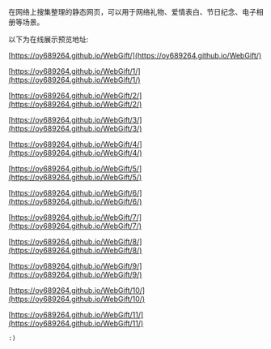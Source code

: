 在网络上搜集整理的静态网页，可以用于网络礼物、爱情表白、节日纪念、电子相册等场景。

以下为在线展示预览地址:

[https://oy689264.github.io/WebGift/](https://oy689264.github.io/WebGift/)

[https://oy689264.github.io/WebGift/1/](https://oy689264.github.io/WebGift/1/)

[https://oy689264.github.io/WebGift/2/](https://oy689264.github.io/WebGift/2/)

[https://oy689264.github.io/WebGift/3/](https://oy689264.github.io/WebGift/3/)

[https://oy689264.github.io/WebGift/4/](https://oy689264.github.io/WebGift/4/)

[https://oy689264.github.io/WebGift/5/](https://oy689264.github.io/WebGift/5/)

[https://oy689264.github.io/WebGift/6/](https://oy689264.github.io/WebGift/6/)

[https://oy689264.github.io/WebGift/7/](https://oy689264.github.io/WebGift/7/)

[https://oy689264.github.io/WebGift/8/](https://oy689264.github.io/WebGift/8/)

[https://oy689264.github.io/WebGift/9/](https://oy689264.github.io/WebGift/9/)

[https://oy689264.github.io/WebGift/10/](https://oy689264.github.io/WebGift/10/)

[https://oy689264.github.io/WebGift/11/](https://oy689264.github.io/WebGift/11/)



	:)



